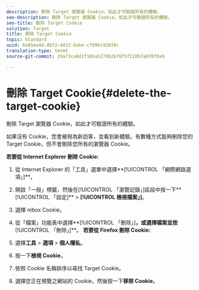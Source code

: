 ```yaml
---
description: 刪除 Target 瀏覽器 Cookie，如此才可驗證所有的體驗。
seo-description: 刪除 Target 瀏覽器 Cookie，如此才可驗證所有的體驗。
seo-title: 刪除 Target Cookie
solution: Target
title: 刪除 Target Cookie
topic: Standard
uuid: 6e95ee4d-dbf2-4432-8abe-cfd9bc928f0c
translation-type: tm+mt
source-git-commit: 19a73ca8d1f165a5279b2b76f5f22057a070f0a9

---
```



# 刪除 Target Cookie{#delete-the-target-cookie}

刪除 Target 瀏覽器 Cookie，如此才可驗證所有的體驗。

如果沒有 Cookie，您會被視為新訪客，並看到新體驗。有數種方式能夠刪除您的 Target Cookie，但不會刪除您所有的瀏覽器 Cookie。

**若要從 Internet Explorer 刪除 Cookie:**

1. 從 Internet Explorer 的「工具」選單中選擇**[!UICONTROL 「網際網路選項」]**。
1. 開啟「一般」標籤，然後在[!UICONTROL 「瀏覽記錄」]區段中按一下**[!UICONTROL 「設定]** &gt; **[!UICONTROL 檢視檔案」]**。
1. 選擇 mbox Cookie。
1. 從「檔案」功能表中選擇**[!UICONTROL 「刪除」]**，或選擇檔案並按**[!UICONTROL 「刪除」]**。
   **若要從 Firefox 刪除 Cookie:**

1. 選擇**工具** &gt; **選項** &gt; **個人隱私**。

1. 按一下**檢視 Cookie**。
1. 依照 Cookie 名稱排序以尋找 Target Cookie。
1. 選擇您正在預覽之網站的 Cookie，然後按一下**移除 Cookie**。

